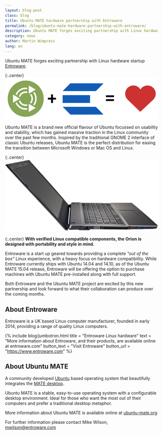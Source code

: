 ```yaml
---
layout: blog-post
class: blog
title: Ubuntu MATE hardware partnership with Entroware
permalink: /blog/ubuntu-mate-hardware-partnership-with-entroware/
description: Ubuntu MATE forges exciting partnership with Linux hardware startup Entroware
category: news
author: Martin Wimpress
lang: en
---
```


Ubuntu MATE forges exciting partnership with Linux hardware startup [Entroware](https://www.entroware.com).

{:.center}
![Ubuntu MATE and Entroware](/images/blog/merch/entroware/ubuntu-mate-entroware.png)

Ubuntu MATE is a brand new official flavour of Ubuntu focussed on usability and
stability, which has gained massive traction in the Linux community over the
past few months. Inspired by the traditional GNOME 2 interface of classic Ubuntu
releases, Ubuntu MATE is the perfect distribution for easing the transition
between Microsoft Windows or Mac OS and Linux.

{:.center}
![Ubuntu MATE and Entroware](/images/blog/merch/entroware/entroware-orion.png)

{:.center}
**With verified Linux compatible components, the Orion is designed with portability and style in mind.**

Entroware is a start up geared towards providing a complete *"out of the box"*
Linux experience, with a heavy focus on hardware compatibility. While Entroware
currently ships with Ubuntu 14.04 and 14.10, as of the Ubuntu MATE 15.04 release,
Entroware will be offering the option to purchase machines with Ubuntu MATE
pre-installed along with full support.

Both Entroware and the Ubuntu MATE project are excited by this new partnership
and look forward to what their collaboration can produce over the coming months.

## About Entroware

Entroware is a UK based Linux computer manufacturer, founded in early 2014,
providing a range of quality Linux computers.

{% include blog/jumbotron.html
    title = "Entroware Linux hardware"
    text = "More information about Entroware, and their products, are available online at entroware.com"
    button_text = "Visit Entroware"
    button_url = "https://www.entroware.com"
%}

## About Ubuntu MATE

A community developed [Ubuntu](http://www.ubuntu.com) based operating system that
beautifully integrates the [MATE desktop](http://mate-desktop.org).

Ubuntu MATE is a stable, easy-to-use operating system with a configurable desktop
environment. Ideal for those who want the most out of their computers and prefer
a traditional desktop metaphor.

More information about Ubuntu MATE is available online at [ubuntu-mate.org](/)

For further information please contact Mike Wilson, [mwilson@entroware.com](mailto:mwilson@entroware.com)
